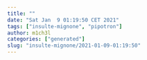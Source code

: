 ```yaml
---
title: ""
date: "Sat Jan  9 01:19:50 CET 2021"
tags: ["insulte-mignone", "pipotron"]
author: m1ch3l
categories: ["generated"]
slug: "insulte-mignone/2021-01-09-01:19:50"
---
```



